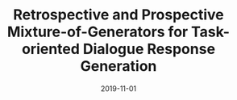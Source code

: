 ---
title: "Retrospective and Prospective Mixture-of-Generators for Task-oriented Dialogue Response Generation"

collection: publications
pubsource: proceeding
permalink: /publication/2019-11-01-Retrospective-and-Prospective-Mixture-of-Generators-for-Task-oriented-Dialogue-Response-Generation
date: 2019-11-01
venue: 'In Proceedings of the 24th European Conference on Artificial Intelligence (ECAI 2020, CCF B)'
paperurl: 'https://arxiv.org/pdf/1911.08151.pdf'
codeurl: 'https://github.com/Jiahuan-Pei/multiwoz-mdrg'
citation: ' <b>Jiahuan Pei*</b>,  Pengjie Ren,  Christof Monz,  Maarten Rijke, &quot;Retrospective and Prospective Mixture-of-Generators for Task-oriented Dialogue Response Generation.&quot; In Proceedings of the 24th European Conference on Artificial Intelligence (ECAI 2020, CCF B), 2019.'
---